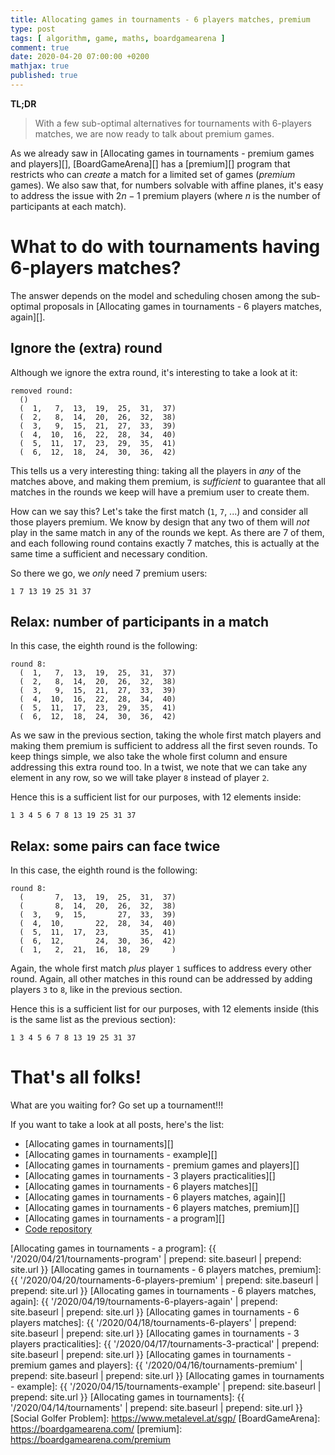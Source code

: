 ```yaml
---
title: Allocating games in tournaments - 6 players matches, premium
type: post
tags: [ algorithm, game, maths, boardgamearena ]
comment: true
date: 2020-04-20 07:00:00 +0200
mathjax: true
published: true
---
```


**TL;DR**

> With a few sub-optimal alternatives for tournaments with 6-players matches,
> we are now ready to talk about premium games.

As we already saw in [Allocating games in tournaments - premium games and
players][], [BoardGameArena][] has a [premium][] program that restricts
who can *create* a match for a limited set of games (*premium* games). We
also saw that, for numbers solvable with affine planes, it's easy to
address the issue with $2n-1$ premium players (where $n$ is the number of
participants at each match).

# What to do with tournaments having 6-players matches?

The answer depends on the model and scheduling chosen among the
sub-optimal proposals in [Allocating games in tournaments - 6 players
matches, again][].

## Ignore the (extra) round

Although we ignore the extra round, it's interesting to take a look at it:

```
removed round:
  ()
  (  1,   7,  13,  19,  25,  31,  37)
  (  2,   8,  14,  20,  26,  32,  38)
  (  3,   9,  15,  21,  27,  33,  39)
  (  4,  10,  16,  22,  28,  34,  40)
  (  5,  11,  17,  23,  29,  35,  41)
  (  6,  12,  18,  24,  30,  36,  42)
```

This tells us a very interesting thing: taking all the players in *any* of the
matches above, and making them premium, is *sufficient* to guarantee that all
matches in the rounds we keep will have a premium user to create them.

How can we say this? Let's take the first match (`1`, `7`, ...) and consider
all those players premium. We know by design that any two of them will *not*
play in the same match in any of the rounds we kept. As there are 7 of them,
and each following round contains exactly 7 matches, this is actually at the
same time a sufficient and necessary condition.

So there we go, we *only* need 7 premium users:

```
1 7 13 19 25 31 37
```

## Relax: number of participants in a match

In this case, the eighth round is the following:

```
round 8:
  (  1,   7,  13,  19,  25,  31,  37)
  (  2,   8,  14,  20,  26,  32,  38)
  (  3,   9,  15,  21,  27,  33,  39)
  (  4,  10,  16,  22,  28,  34,  40)
  (  5,  11,  17,  23,  29,  35,  41)
  (  6,  12,  18,  24,  30,  36,  42)
```

As we saw in the previous section, taking the whole first match players and
making them premium is sufficient to address all the first seven rounds. To
keep things simple, we also take the whole first column and ensure addressing
this extra round too. In a twist, we note that we can take any element in any
row, so we will take player `8` instead of player `2`.

Hence this is a sufficient list for our purposes, with 12 elements inside:

```
1 3 4 5 6 7 8 13 19 25 31 37
```

## Relax: some pairs can face twice

In this case, the eighth round is the following:

```
round 8:
  (       7,  13,  19,  25,  31,  37)
  (       8,  14,  20,  26,  32,  38)
  (  3,   9,  15,       27,  33,  39)
  (  4,  10,       22,  28,  34,  40)
  (  5,  11,  17,  23,       35,  41)
  (  6,  12,       24,  30,  36,  42)
  (  1,   2,  21,  16,  18,  29     )
```

Again, the whole first match *plus* player `1` suffices to address every other
round. Again, all other matches in this round can be addressed by adding players
`3` to `8`, like in the previous section.

Hence this is a sufficient list for our purposes, with 12 elements inside (this
is the same list as the previous section):

```
1 3 4 5 6 7 8 13 19 25 31 37
```

# That's all folks!

What are you waiting for? Go set up a tournament!!!

If you want to take a look at all posts, here's the list:

- [Allocating games in tournaments][]
- [Allocating games in tournaments - example][]
- [Allocating games in tournaments - premium games and players][]
- [Allocating games in tournaments - 3 players practicalities][]
- [Allocating games in tournaments - 6 players matches][]
- [Allocating games in tournaments - 6 players matches, again][]
- [Allocating games in tournaments - 6 players matches, premium][]
- [Allocating games in tournaments - a program][]
- [Code repository][tournange]

[tournange]: https://gitlab.com/polettix/tournange
[Allocating games in tournaments - a program]: {{ '/2020/04/21/tournaments-program' | prepend: site.baseurl | prepend: site.url }}
[Allocating games in tournaments - 6 players matches, premium]: {{ '/2020/04/20/tournaments-6-players-premium' | prepend: site.baseurl | prepend: site.url }}
[Allocating games in tournaments - 6 players matches, again]: {{ '/2020/04/19/tournaments-6-players-again' | prepend: site.baseurl | prepend: site.url }}
[Allocating games in tournaments - 6 players matches]: {{ '/2020/04/18/tournaments-6-players' | prepend: site.baseurl | prepend: site.url }}
[Allocating games in tournaments - 3 players practicalities]: {{ '/2020/04/17/tournaments-3-practical' | prepend: site.baseurl | prepend: site.url }}
[Allocating games in tournaments - premium games and players]: {{ '/2020/04/16/tournaments-premium' | prepend: site.baseurl | prepend: site.url }}
[Allocating games in tournaments - example]: {{ '/2020/04/15/tournaments-example' | prepend: site.baseurl | prepend: site.url }}
[Allocating games in tournaments]: {{ '/2020/04/14/tournaments' | prepend: site.baseurl | prepend: site.url }}
[Social Golfer Problem]: https://www.metalevel.at/sgp/
[BoardGameArena]: https://boardgamearena.com/
[premium]: https://boardgamearena.com/premium
